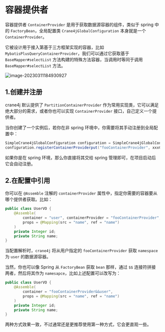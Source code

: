 # 容器提供者

容器提供者 `ContainerProvider` 是用于获取数据源容器的组件，类似于 spring 中的 `FactoryBean`，全局配置类 `Crane4jGlobalConfiguration` 本身就是一个 `ContainerProvider`。

它被设计用于接入第基于三方框架实现的容器，比如 `MybatisPlusQueryContainerProvider`，我们可以通过它获取基于 `BaseMapper#selectList` 方法构建的特殊方法容器，当调用时等同于调用`BaseMapper#selectList` 方法。

![image-20230311184930927](https://img.xiajibagao.top/image-20230311184930927.png)

## 1.创建并注册

crane4j 默认提供了 `PartitionContainerProvider` 作为常用实现类，它可以满足绝大部分的需求，或者你也可以实现 `ContainerProvider` 接口，自己定义一个提供者。

当你创建了一个实例后，若你在非 spring 环境中，你需要将其手动注册到全局配置中：

~~~java
SimpleCrane4jGlobalConfiguration configuration = SimpleCrane4jGlobalConfiguration.create();
configuration.registerContainerProviderput("fooContainerProvider", xxxContainerProvider);
~~~

如果你是在 spring 环境，那么你直接将其交给 spring 管理即可，在项目启动后它会自动注册。

## 2.在配置中引用

你可以在 `@Assemble` 注解的 `containerProvider` 属性中，指定你需要的容器要从哪个提供者获取。比如：

~~~java
public class UserVO {
    @Assemble(
        container = "user", containerProvider = "fooContainerProvider",
        props = @Mapping(src = "name", ref = "name")
    )
    private Integer id;
    private String name;
}
~~~

当配置解析时，`crane4j` 将从用户指定的 `fooContainerProvider` 获取 `namespace` 为 `user` 的数据源容器。

当然，你也可以像 Spring 从 `FactoryBean` 获取 `bean` 那样，通过 `$$` 连接符拼接两者，然后将其作为 `namesapce`，比如上述配置可以改写为：

~~~java
public class UserVO {
    @Assemble(
        container = "fooContainerProvider&&user",
        props = @Mapping(src = "name", ref = "name")
    )
    private Integer id;
    private String name;
}
~~~

两种方式效果一致，不过通常还是更推荐使用第一种方式，它会更直观一些。